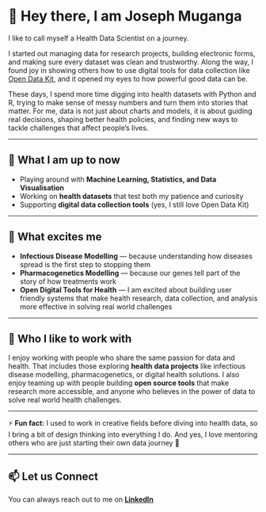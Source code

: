 # 👋 Hey there, I am Joseph Muganga  

I like to call myself a Health Data Scientist on a journey.  

I started out managing data for research projects, building electronic forms, and making sure every dataset was clean and trustworthy. Along the way, I found joy in showing others how to use digital tools for data collection like [Open Data Kit](https://github.com/getodk), and it opened my eyes to how powerful good data can be.  

These days, I spend more time digging into health datasets with Python and R, trying to make sense of messy numbers and turn them into stories that matter. For me, data is not just about charts and models, it is about guiding real decisions, shaping better health policies, and finding new ways to tackle challenges that affect people’s lives.  

---

## 🔭 What I am up to now  
- Playing around with **Machine Learning, Statistics, and Data Visualisation**  
- Working on **health datasets** that test both my patience and curiosity  
- Supporting **digital data collection tools** (yes, I still love Open Data Kit)  

---

## 🧭 What excites me  
- **Infectious Disease Modelling** — because understanding how diseases spread is the first step to stopping them  
- **Pharmacogenetics Modelling** — because our genes tell part of the story of how treatments work
- **Open Digital Tools for Health** — I am excited about building user friendly systems that make health research, data collection, and analysis more effective in solving real world challenges  


---

## 🤝 Who I like to work with  
I enjoy working with people who share the same passion for data and health. That includes those exploring **health data projects** like infectious disease modelling, pharmacogenetics, or digital health solutions. I also enjoy teaming up with people building **open source tools** that make research more accessible, and anyone who believes in the power of data to solve real world health challenges.  

---

⚡ **Fun fact:** I used to work in creative fields before diving into health data, so I bring a bit of design thinking into everything I do. And yes, I love mentoring others who are just starting their own data journey 🚀  

---

## 📫 Let us Connect  
You can always reach out to me on **[LinkedIn](https://www.linkedin.com/in/joseph-muganga544/)**  
